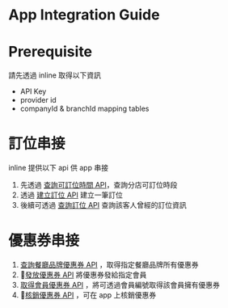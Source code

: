 # App Integration Guide

# Prerequisite

請先透過 inline 取得以下資訊

- API Key
- provider id
- companyId & branchId mapping tables

# 訂位串接

inline 提供以下 api 供 app 串接

1. 先透過 [查詢可訂位時間 API](https://api.inlineapps.com/docs/#/bookings/getBookingCapacitiesV2)，查詢分店可訂位時段
2. 透過 [建立訂位 API](https://api.inlineapps.com/docs/#/reservations/createReservation) 建立一筆訂位
3. 後續可透過 [查詢訂位 API](https://api.inlineapps.com/docs/#/third_party/thirdPartyMemberQueryReservations) 查詢該客人曾經的訂位資訊

# 優惠券串接

1. [查詢餐廳品牌優惠券 API](https://api.inlineapps.com/docs/#/vouchers/getVouchers) ，取得指定餐廳品牌所有優惠券
2. [發放優惠券 API](https://api.inlineapps.com/docs/#/vouchers/issueThirdPartyMemberVoucher) 將優惠券發給指定會員
3. [取得會員優惠券 API](https://api.inlineapps.com/docs/#/vouchers/getThirdPartyMemberIssuedVouchers) ，將可透過會員編號取得該會員擁有優惠券
4. [核銷優惠券 API](https://api.inlineapps.com/docs/#/vouchers/useIssuedVoucher) ，可在 app 上核銷優惠券
